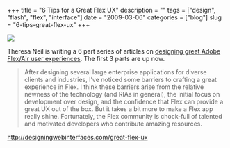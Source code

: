 +++
title = "6 Tips for a Great Flex UX"
description = ""
tags = ["design", "flash", "flex", "interface"]
date = "2009-03-06"
categories = ["blog"]
slug = "6-tips-great-flex-ux"
+++



  <div class="notebook-screenshot"><a href="http://designingwebinterfaces.com/great-flex-ux"><img src="/media/bluga/wt49b12cd8247b6_0.jpg"/></a></div><p>Theresa Neil is writing a 6 part series of articles on <a href="http://designingwebinterfaces.com/great-flex-ux">designing great Adobe Flex/Air user experiences</a>. The first 3 parts are up now.</p>
<blockquote><p>After designing several large enterprise applications for diverse clients and industries, I’ve noticed some barriers to crafting a great experience in Flex. I think these barriers arise from the relative newness of the technology (and RIAs in general), the initial focus on development over design, and the confidence that Flex can provide a great UX out of the box. But it takes a bit more to make a Flex app really shine. Fortunately, the Flex community is chock-full of talented and motivated developers who contribute amazing resources.</p></blockquote>
    
  <a href="http://designingwebinterfaces.com/great-flex-ux">http://designingwebinterfaces.com/great-flex-ux</a>
